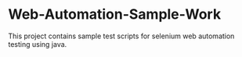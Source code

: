 # Web-Automation-Sample-Work

This project contains sample test scripts for selenium web automation testing using java.
